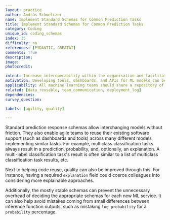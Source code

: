 ```yaml
---
layout: practice
author: András Schmelczer
name: Implement Standard Schemas for Common Prediction Tasks
title: Implement Standard Schemas for Common Prediction Tasks
category: Coding
unique_id: coding_schemas
index: 35
difficulty: na
references: [PYDANTIC, GREATAI]
comments: True
description:
image:
photocredit:

intent: Increase interoperability within the organisation and facilitate code reuse.
motivation: Developing tools, dashboards, and APIs for ML models can be made more efficient by allowing easily reusing them for different models.
applicability: All machine learning teams should share a repository of standard schemas within the organisation.
related: [data_reusable, team_communication, deployment_log]
dependencies:
survey_question:

labels: [agility, quality]

---
```


Standard prediction response schemas allow interchanging models without friction. They also enable agile teams to reuse their existing software support (such as dashboards and tools) across many different models implementing similar tasks. For example, multiclass classification tasks always result in a prediction, probability, and, optionally, an explanation. A multi-label classification task's result is often similar to a list of multiclass classification task results, etc.

Next to helping code reuse, quality can also be improved through this. For instance, having a required `explanation` field could coerce colleagues into considering more explainable approaches. 

Additionally, the mostly stable schemas can prevent the unnecessary overhead of deciding the appropriate schemas for each new ML service. It can also help avoid mistakes coming from small differences between inference function outputs, such as mistaking `log_probability` for a `probability` percentage.
